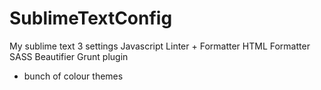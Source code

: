 # SublimeTextConfig
My sublime text 3 settings
Javascript Linter + Formatter
HTML Formatter
SASS Beautifier
Grunt plugin

+ bunch of colour themes
